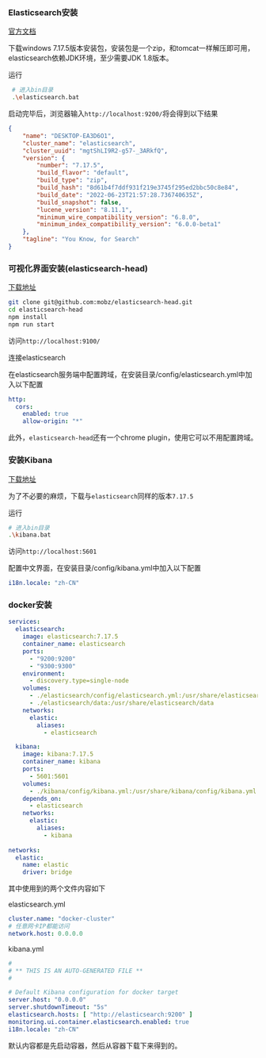 ### Elasticsearch安装

[官方文档](https://www.elastic.co/guide/en/elasticsearch/reference/7.17/index.html)

下载windows 7.17.5版本安装包，安装包是一个zip，和tomcat一样解压即可用，elasticsearch依赖JDK环境，至少需要JDK 1.8版本。

运行

```bash
 # 进入bin目录
 .\elasticsearch.bat
```

启动完毕后，浏览器输入`http://localhost:9200/`将会得到以下结果

```json
{
    "name": "DESKTOP-EA3D6O1",
    "cluster_name": "elasticsearch",
    "cluster_uuid": "mgtShLI9R2-g57-_3ARkfQ",
    "version": {
        "number": "7.17.5",
        "build_flavor": "default",
        "build_type": "zip",
        "build_hash": "8d61b4f7ddf931f219e3745f295ed2bbc50c8e84",
        "build_date": "2022-06-23T21:57:28.736740635Z",
        "build_snapshot": false,
        "lucene_version": "8.11.1",
        "minimum_wire_compatibility_version": "6.8.0",
        "minimum_index_compatibility_version": "6.0.0-beta1"
    },
    "tagline": "You Know, for Search"
}
```

### 可视化界面安装(elasticsearch-head)

[下载地址](https://github.com/mobz/elasticsearch-head)

```bash
git clone git@github.com:mobz/elasticsearch-head.git
cd elasticsearch-head
npm install
npm run start
```

访问`http://localhost:9100/`

连接elasticsearch

在elasticsearch服务端中配置跨域，在安装目录/config/elasticsearch.yml中加入以下配置

```yaml
http: 
  cors:
    enabled: true
    allow-origin: "*"
```

此外，`elasticsearch-head`还有一个chrome plugin，使用它可以不用配置跨域。

### 安装Kibana

[下载地址](https://www.elastic.co/cn/downloads/past-releases#kibana)

为了不必要的麻烦，下载与`elasticsearch`同样的版本`7.17.5`

运行

```bash
# 进入bin目录
.\kibana.bat
```

访问`http://localhost:5601`

配置中文界面，在安装目录/config/kibana.yml中加入以下配置

```yaml
i18n.locale: "zh-CN"
```

### docker安装

```yaml
services:
  elasticsearch:
    image: elasticsearch:7.17.5
    container_name: elasticsearch
    ports:
      - "9200:9200"
      - "9300:9300"
    environment:
      - discovery.type=single-node
    volumes:
      - ./elasticsearch/config/elasticsearch.yml:/usr/share/elasticsearch/config/elasticsearch.yml
      - ./elasticsearch/data:/usr/share/elasticsearch/data
    networks:
      elastic:
        aliases:
          - elasticsearch

  kibana:
    image: kibana:7.17.5
    container_name: kibana
    ports:
      - 5601:5601
    volumes:
      - ./kibana/config/kibana.yml:/usr/share/kibana/config/kibana.yml
    depends_on:
      - elasticsearch
    networks:
      elastic:
        aliases:
          - kibana
    
networks:
  elastic:
    name: elastic
    driver: bridge
```

其中使用到的两个文件内容如下

elasticsearch.yml

```yaml
cluster.name: "docker-cluster"
# 任意网卡IP都能访问
network.host: 0.0.0.0
```

kibana.yml

```yaml
#
# ** THIS IS AN AUTO-GENERATED FILE **
#

# Default Kibana configuration for docker target
server.host: "0.0.0.0"
server.shutdownTimeout: "5s"
elasticsearch.hosts: [ "http://elasticsearch:9200" ]
monitoring.ui.container.elasticsearch.enabled: true
i18n.locale: "zh-CN"
```

默认内容都是先启动容器，然后从容器下载下来得到的。

